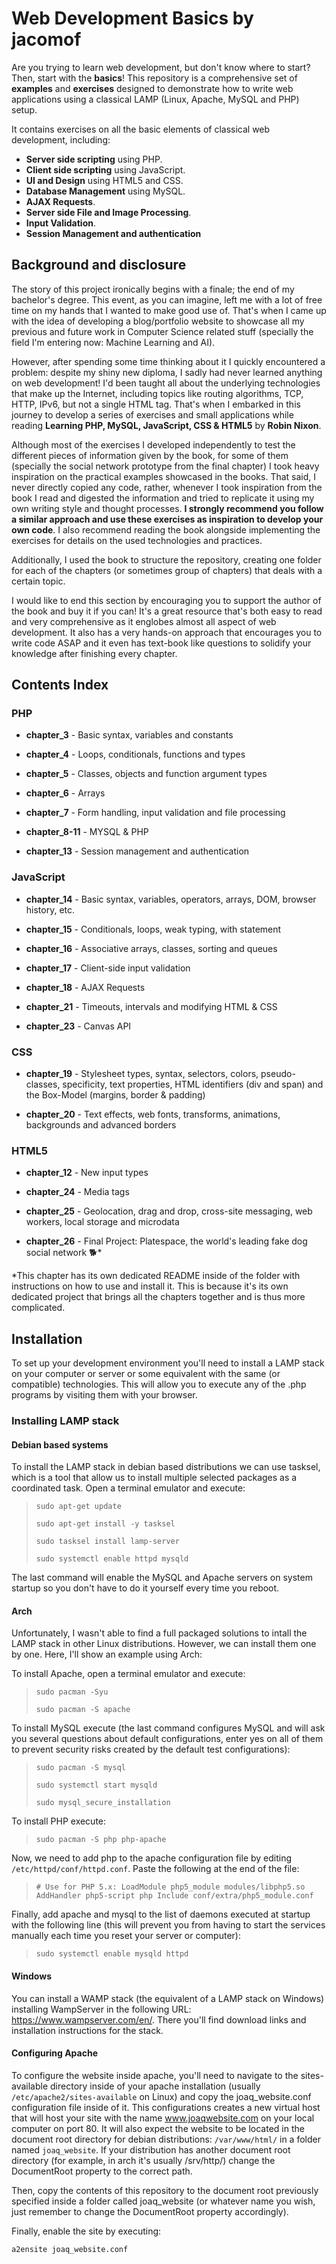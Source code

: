 # Web Development Basics by jacomof

Are you trying to learn web development, but don't know where to start? Then, start with the **basics**! This repository is a comprehensive set of **examples** and **exercises** designed to demonstrate how to write web applications using a classical LAMP (Linux, Apache, MySQL and PHP) setup. 

It contains exercises on all the basic elements of classical web development, including:

- **Server side scripting** using PHP.
- **Client side scripting** using JavaScript.
- **UI and Design** using HTML5 and CSS.
- **Database Management** using MySQL.
- **AJAX Requests**.
- **Server side File and Image Processing**.
- **Input Validation**.
- **Session Management and authentication**

## Background and disclosure

The story of this project ironically begins with a finale; the end of my bachelor's degree. This event, as you can imagine, left me with a lot of free time on my hands that I wanted to make good use of. That's when I came up with the idea of developing a blog/portfolio website to showcase all my previous and future work in Computer Science related stuff (specially the field I'm entering now: Machine Learning and AI).

However, after spending some time thinking about it I quickly encountered a problem: despite my shiny new diploma, I sadly had never learned anything on web development! I'd been taught all about the underlying technologies that make up the Internet, including topics like routing algorithms, TCP, HTTP, IPv6, but not a single HTML tag. That's when I embarked in this journey to develop a series of exercises and small applications while reading **Learning PHP, MySQL, JavaScript, CSS & HTML5** by **Robin Nixon**.

Although most of the exercises I developed independently to test the different pieces of information given by the book, for some of them (specially the social network prototype from the final chapter) I took heavy inspiration on the practical examples showcased in the books. That said, I never directly copied any code, rather, whenever I took inspiration from the book I read and digested the information and tried to replicate it using my own writing style and thought processes. **I strongly recommend you follow a similar approach and use these exercises as inspiration to develop your own code**. I also recommend reading the book alongside implementing the exercises for details on the used technologies and practices. 

Additionally, I used the book to structure the repository, creating one folder for each of the chapters (or sometimes group of chapters) that deals with a certain topic. 

I would like to end this section by encouraging you to support the author of the book and buy it if you can! It's a great resource that's both easy to read and very comprehensive as it englobes almost all aspect of web development. It also has a very hands-on approach that encourages you to write code ASAP and it even has text-book like questions to solidify your knowledge after finishing every chapter.

## Contents Index

### PHP

- **chapter_3** - Basic syntax, variables and constants

- **chapter_4** - Loops, conditionals, functions and types

- **chapter_5** - Classes, objects and function argument types

- **chapter_6** - Arrays

- **chapter_7** - Form handling, input validation and file processing

- **chapter_8-11** - MYSQL & PHP

- **chapter_13** - Session management and authentication

### JavaScript

- **chapter_14** - Basic syntax, variables, operators, arrays, DOM, browser history, etc.

- **chapter_15** - Conditionals, loops, weak typing, with statement

- **chapter_16** - Associative arrays, classes, sorting and queues

- **chapter_17** - Client-side input validation

- **chapter_18** - AJAX Requests

- **chapter_21** - Timeouts, intervals and modifying HTML & CSS

- **chapter_23** - Canvas API

### CSS

- **chapter_19** - Stylesheet types, syntax, selectors, colors, pseudo-classes, specificity, text properties, HTML identifiers (div and span) and the Box-Model (margins, border & padding)

- **chapter_20** - Text effects, web fonts, transforms, animations, backgrounds and advanced borders

### HTML5

- **chapter_12** - New input types

- **chapter_24** - Media tags

- **chapter_25** - Geolocation, drag and drop, cross-site messaging, web workers, local storage and microdata

- **chapter_26** - Final Project: Platespace, the world's leading fake dog social network 🐕*

*This chapter has its own dedicated README inside of the folder with instructions on how to use and install it. This is because it's its own dedicated project that brings all the chapters together and is thus more complicated. 

## Installation

To set up your development environment you'll need to install a LAMP stack on your computer or server or some equivalent with the same (or compatible) technologies. This will allow you to execute any of the .php programs by visiting them with your browser.

### Installing LAMP stack

#### Debian based systems

To install the LAMP stack in debian based distributions we can use tasksel, which is a tool that allow us to install multiple selected packages as a coordinated task. Open a terminal emulator and execute:

> `sudo apt-get update`
>
> `sudo apt-get install -y tasksel`
>
> `sudo tasksel install lamp-server`
>
> `sudo systemctl enable httpd mysqld`

The last command will enable the MySQL and Apache servers on system startup so you don't have to do it yourself every time you reboot.

#### Arch

Unfortunately, I wasn't able to find a full packaged solutions to intall the LAMP stack in other Linux distributions. However, we can install them one by one. Here, I'll show an example using Arch:

To install Apache, open a terminal emulator and execute:

> `sudo pacman -Syu`
>
> `sudo pacman -S apache`

To install MySQL execute (the last command configures MySQL and will ask you several questions about default configurations, enter yes on all of them to prevent security risks created by the default test configurations):

> `sudo pacman -S mysql`
>
> `sudo systemctl start mysqld`
>
> `sudo mysql_secure_installation`

To install PHP execute:

> `sudo pacman -S php php-apache`

Now, we need to add php to the apache configuration file by editing `/etc/httpd/conf/httpd.conf`. Paste the following at the end of the file:

> `# Use for PHP 5.x: LoadModule php5_module modules/libphp5.so AddHandler php5-script php Include conf/extra/php5_module.conf`

Finally, add apache and mysql to the list of daemons executed at startup with the following line (this will prevent you from having to start the services manually each time you reset your server or computer):

> `sudo systemctl enable mysqld httpd`

#### Windows

You can install a WAMP stack (the equivalent of a LAMP stack on Windows) installing WampServer in the following URL: https://www.wampserver.com/en/. There you'll find download links and installation instructions for the stack.

#### Configuring Apache

To configure the website inside apache, you'll need to navigate to the sites-available directory inside of your apache installation (usually `/etc/apache2/sites-available` on Linux) and copy the joaq_website.conf configuration file inside of it. This configurations creates a new virtual host that will host your site with the name www.joaqwebsite.com on your local computer on port 80. It will also expect the website to be located in the document root directory for debian distributions:  `/var/www/html/` in a folder named `joaq_website`. If your distribution has another document root directory (for example, in arch it's usually /srv/http/) change the DocumentRoot property to the correct path.

Then, copy the contents of this repository to the document root previously specified inside a folder called joaq_website (or whatever name you wish, just remember to change the DocumentRoot property accordingly).

Finally, enable the site by executing:

`a2ensite joaq_website.conf`